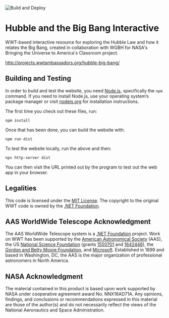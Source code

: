 ![Build and Deploy](https://github.com/wwt-ambassadors/star-life-cycle/workflows/Build%20and%20Deploy/badge.svg?branch=master&event=push)

# Hubble and the Big Bang Interactive

WWT-based interactive resource for exploring the Hubble Law and how it relates the Big Bang, created in collaboration with WGBH for NASA's Bringing the Universe to America's Classroom project.

http://projects.wwtambassadors.org/hubble-big-bang/


## Building and Testing

In order to build and test the website, you need
[Node.js](https://nodejs.org/), specifically the `npm` command. If you need to
install Node.js, use your operating system’s package manager or visit
[nodejs.org](https://nodejs.org/) for installation instructions.

The first time you check out these files, run:

```
npm install
```

Once that has been done, you can build the website with:

```
npm run dist
```

To test the website locally, run the above and then:

```
npx http-server dist
```

You can then visit the URL printed out by the program to test out the web app
in your browser.


## Legalities

This code is licensed under the [MIT License]. The copyright to the original
WWT code is owned by the [.NET Foundation].

[MIT License]: https://opensource.org/licenses/MIT

## AAS WorldWide Telescope Acknowledgment

The AAS WorldWide Telescope system is a [.NET Foundation] project. Work on WWT
has been supported by the [American Astronomical Society] (AAS), the US
[National Science Foundation] (grants [1550701] and [1642446]), the
[Gordon and Betty Moore Foundation], and [Microsoft]. Established in 1899 and
based in Washington, DC, the AAS is the major organization of professional
astronomers in North America.

[American Astronomical Society]: https://aas.org/
[.NET Foundation]: https://dotnetfoundation.org/
[National Science Foundation]: https://www.nsf.gov/
[1550701]: https://www.nsf.gov/awardsearch/showAward?AWD_ID=1550701
[1642446]: https://www.nsf.gov/awardsearch/showAward?AWD_ID=1642446
[Gordon and Betty Moore Foundation]: https://www.moore.org/
[Microsoft]: https://www.microsoft.com/

## NASA Acknowledgment
The material contained in this product is based upon work supported by NASA under cooperative agreement award No. NNX16AD71A. Any opinions, findings, and conclusions or recommendations expressed in this material are those of the author(s) and do not necessarily reflect the views of the National Aeronautics and Space Administration.

